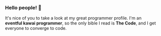 ### Hello people! 👋
It's nice of you to take a look at my great programmer profile. I'm an **eventful kawai programmer**, so the only bible I read is **The Code**, and I get everyone to converge to code.

<!--
**mokira3d48/mokira3d48** is a ✨ _special_ ✨ repository because its `README.md` (this file) appears on your GitHub profile.

Here are some ideas to get you started:

- 🔭 I’m currently working on ...
- 🌱 I’m currently learning ...
- 👯 I’m looking to collaborate on ...
- 🤔 I’m looking for help with ...
- 💬 Ask me about ...
- 📫 How to reach me: ...
- 😄 Pronouns: ...
- ⚡ Fun fact: ...
-->
